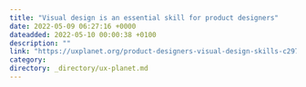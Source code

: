 ```yaml
---
title: "Visual design is an essential skill for product designers"
date: 2022-05-09 06:27:16 +0000
dateadded: 2022-05-10 00:00:38 +0100
description: ""
link: "https://uxplanet.org/product-designers-visual-design-skills-c29701b59160?source=rss----819cc2aaeee0---4"
category:
directory: _directory/ux-planet.md
---
```

